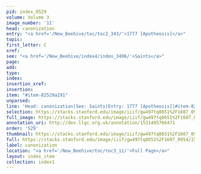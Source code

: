 ```yaml
---
pid: index_0529
volume: Volume 3
image_number: '11'
head: canonization
entry: "<a href='/New_Beehive/toc/toc2_343/'>1777 [Apotheosis]</a>"
topic: 
first_letter: C
xref: 
see: "<a href='/New_Beehive/index4/index_3496/'>Saints</a>"
page: 
add: 
type: 
index: 
insertion_xref: 
insertion: 
item: "#item-82529a291"
unparsed: 
line: 'Head: canonization|See: Saints|Entry: 1777 [Apotheosis]|#item-82529a291'
selection: https://stacks.stanford.edu/image/iiif/gw497tq8651%2F1607_0954/1563,2423,775,156/full/0/default.jpg
full_image: https://stacks.stanford.edu/image/iiif/gw497tq8651%2F1607_0954/full/full/0/default.jpg
annotation_uri: http://dev.llgc.org.uk/annotation/1531495766471
order: '529'
thumbnail: https://stacks.stanford.edu/image/iiif/gw497tq8651%2F1607_0954/1563,2423,775,156/150,/0/default.jpg
full: https://stacks.stanford.edu/image/iiif/gw497tq8651%2F1607_0954/1563,2423,775,156/full/0/default.jpg
label: canonization
location: "<a href='/New_Beehive/toc/toc3_11/'>Full Page</a>"
layout: index_item
collection: index1
---
```

